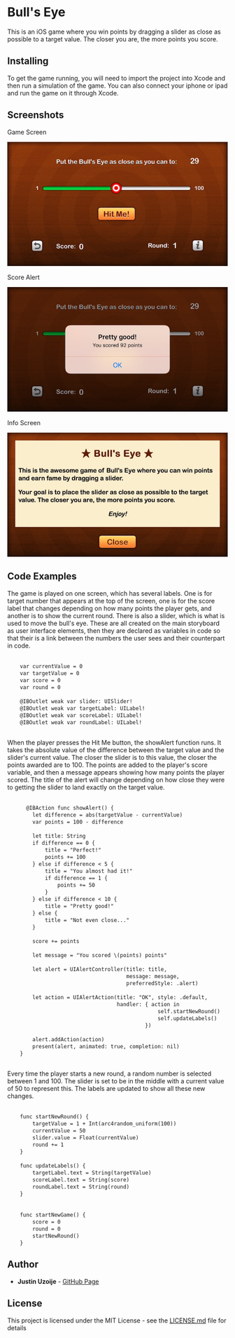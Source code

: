# Bull's Eye 

This is an iOS game where you win points by dragging a slider as close as possible to a target value. The closer you are, the more points you score.  

## Installing

To get the game running, you will need to import the project into Xcode and then run a simulation of the game. You can also
connect your iphone or ipad and run the game on it through Xcode. 

## Screenshots

Game Screen

![Game screen](round1.jpg)

Score Alert

![Score Alert](round1_click.jpg)


Info Screen

![Info Screen](info.jpg)


## Code Examples

The game is played on one screen, which has several labels. One is for target number that appears at the top of the screen, one is for the score
label that changes depending on how many points the player gets, and another is to show the current round. There is also a slider, which is what is used to move the bull's eye. These are all created on the main storyboard as user interface elements, then they are declared as variables in code so that their is a link between the numbers the user sees and their counterpart in code.


```

    var currentValue = 0  
    var targetValue = 0   
    var score = 0         
    var round = 0     
        
    @IBOutlet weak var slider: UISlider!        
    @IBOutlet weak var targetLabel: UILabel!    
    @IBOutlet weak var scoreLabel: UILabel!    
    @IBOutlet weak var roundLabel: UILabel!     


```
When the player presses the Hit Me button, the showAlert function runs. It takes the absolute value of the difference between the target value and the slider's current value. The closer the slider is to this value, the closer the points awarded are to 100. The points are added to the player's score variable, and then a message appears showing
how many points the player scored. The title of the alert will change depending on how close they were to getting the slider to land exactly
on the target value. 

```

      @IBAction func showAlert() {
        let difference = abs(targetValue - currentValue)
        var points = 100 - difference
        
        let title: String
        if difference == 0 {
            title = "Perfect!"
            points += 100
        } else if difference < 5 {
            title = "You almost had it!"
            if difference == 1 {
                points += 50
            }
        } else if difference < 10 {
            title = "Pretty good!"
        } else {
            title = "Not even close..."
        }
        
        score += points
        
        let message = "You scored \(points) points"
    
        let alert = UIAlertController(title: title,
                                      message: message,
                                      preferredStyle: .alert)
        
        let action = UIAlertAction(title: "OK", style: .default,
                                   handler: { action in
                                                self.startNewRound()
                                                self.updateLabels()
                                            })
        
        alert.addAction(action)
        present(alert, animated: true, completion: nil)
    }


```

Every time the player starts a new round, a random number is selected between 1 and 100. The slider is set to 
be in the middle with a current value of 50 to represent this. The labels are updated to show all these new changes. 

```

    func startNewRound() {
        targetValue = 1 + Int(arc4random_uniform(100))
        currentValue = 50
        slider.value = Float(currentValue)
        round += 1
    }
    
    func updateLabels() {
        targetLabel.text = String(targetValue)
        scoreLabel.text = String(score)
        roundLabel.text = String(round)
    }
    
    
    func startNewGame() {
        score = 0
        round = 0
        startNewRound()
    }

```


## Author

* **Justin Uzoije**  - [GitHub Page](https://github.com/justinuzoije)

## License

This project is licensed under the MIT License - see the [LICENSE.md](LICENSE.md) file for details

